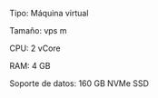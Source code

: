 Tipo:
    Máquina virtual

Tamaño:
    vps m

CPU:
    2 vCore

RAM:
    4 GB

Soporte de datos:
    160 GB NVMe SSD